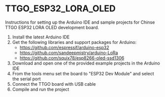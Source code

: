 # TTGO_ESP32_LORA_OLED
Instructions for setting up the Arduino IDE and sample projects for Chinse TTGO ESP32 LORA OLED development board.

1. Install the latest Arduino IDE
2. Get the following libraries and support packages for Arduino:
   - https://github.com/espressif/arduino-esp32
   - https://github.com/sandeepmistry/arduino-LoRa
   - https://github.com/squix78/esp8266-oled-ssd1306
3. Download and open one of the provided example projects in the Arduino IDE
4. From the tools menu set the board to "ESP32 Dev Module" and select the serial port
5. Connect the TTGO board with USB cable
6. Compile and run the project
